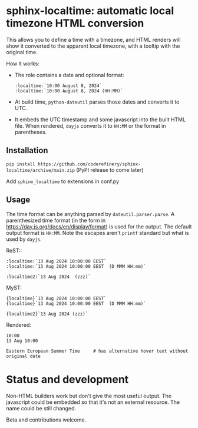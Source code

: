 # sphinx-localtime: automatic local timezone HTML conversion

This allows you to define a time with a timezone, and HTML renders
will show it converted to the apparent local timezone, with a tooltip
with the original time.

How it works:

* The role contains a date and optional format:

  ```
  :localtime:`10:00 August 8, 2024`
  :localtime:`10:00 August 8, 2024 (HH:MM)`
  ```
* At build time, `python-dateutil` parses those dates and converts it
  to UTC.
* It embeds the UTC timestamp and some javascript into the built HTML
  file.  When rendered, `dayjs` converts it to `HH:MM` or the format
  in parentheses.


## Installation

`pip install
https://github.com/coderefinery/sphinx-localtime/archive/main.zip`
(PyPI release to come later)

Add `sphinx_localtime` to extensions in conf.py


## Usage

The time format can be anything parsed by `dateutil.parser.parse`.  A
parenthesized time format (in the form in
<https://day.js.org/docs/en/display/format>) is used for the output.
The default output format is `HH:MM`.  Note the escapes aren't
`printf` standard but what is used by `dayjs`.

ReST::
```
:localtime:`13 Aug 2024 10:00:00 EEST`
:localtime:`13 Aug 2024 10:00:00 EEST  (D MMM HH:mm)`

:localtime2:`13 Aug 2024  (zzz)`
```

MyST:

```
{localtime}`13 Aug 2024 10:00:00 EEST`
{localtime}`13 Aug 2024 10:00:00 EEST  (D MMM HH:mm)`

{localtime2}`13 Aug 2024 (zzz)`
```

Rendered:
```
10:00
13 Aug 10:00

Eastern European Summer Time     # has alternative hover text without original date
```


# Status and development

Non-HTML builders work but don't give the most useful output.  The
javascript could be embedded so that it's not an external resource.
The name could be still changed.

Beta and contributions welcome.
